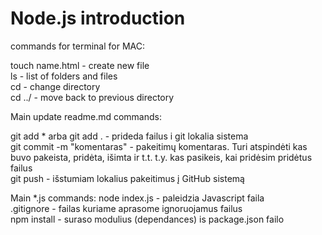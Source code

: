 # Node.js introduction

commands for terminal for MAC:

touch name.html - create new file <br/>
ls - list of folders and files <br/>
cd - change directory <br/>
cd ../ - move back to previous directory <br/>

Main update readme.md commands:

git add \* arba git add . - prideda failus i git lokalia sistema <br/>
git commit -m "komentaras" - pakeitimų komentaras. Turi atspindėti kas buvo pakeista, pridėta, išimta ir t.t. t.y. kas pasikeis, kai pridėsim pridėtus failus <br/>
git push - išstumiam lokalius pakeitimus į GitHub sistemą <br/>

Main \*.js commands:
node index.js - paleidzia Javascript faila <br/>
.gitignore - failas kuriame aprasome ignoruojamus failus <br/>
npm install - suraso modulius (dependances) is package.json failo <br/>
